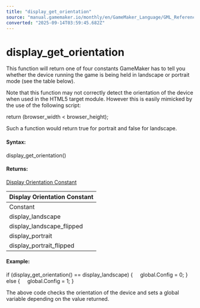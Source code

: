 ```yaml
---
title: "display_get_orientation"
source: "manual.gamemaker.io/monthly/en/GameMaker_Language/GML_Reference/Cameras_And_Display/display_get_orientation.htm"
converted: "2025-09-14T03:59:45.682Z"
---
```


# display\_get\_orientation

This function will return one of four constants GameMaker has to tell you whether the device running the game is being held in landscape or portrait mode (see the table below).

Note that this function may not correctly detect the orientation of the device when used in the HTML5 target module. However this is easily mimicked by the use of the following script:

return (browser\_width < browser\_height);

Such a function would return true for portrait and false for landscape.

#### Syntax:

display\_get\_orientation()

#### Returns:

[Display Orientation Constant](display_get_orientation.md)

| Display Orientation Constant |
| --- |
| Constant | Description |
| display_landscape | The device is being held horizontally ie: The longest edge is from left to right, and the menu button is on the right. |
| display_landscape_flipped | As above, only now the menu button is on the left. |
| display_portrait | The device is being held vertically ie: The longest edge is from top to bottom, and the menu button is at the bottom. |
| display_portrait_flipped | As above, only now the menu button is at the top. |

#### Example:

if (display\_get\_orientation() == display\_landscape)
{
    global.Config = 0;
}
else
{
    global.Config = 1;
}

The above code checks the orientation of the device and sets a global variable depending on the value returned.